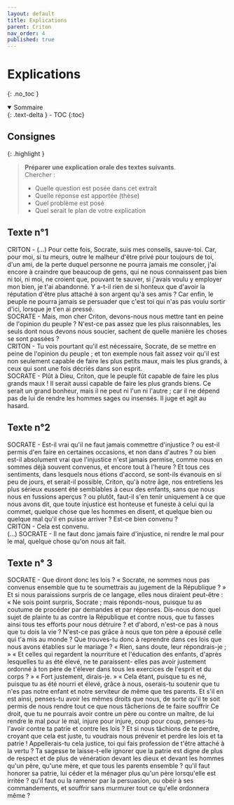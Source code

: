 ```yaml
---
layout: default
title: Explications
parent: Criton
nav_order: 4
published: true
---
```


# Explications
{: .no_toc }

<details open markdown="block">
  <summary>
    Sommaire
  </summary>
  {: .text-delta }
- TOC
{:toc}
</details>

## Consignes

{: .highlight }
>**Préparer une explication orale des textes suivants**.  
>Chercher :    
>- Quelle question est posée dans cet extrait  
>- Quelle réponse est apportée (thèse)  
>- Quel problème est posé 
>- Quel serait le plan de votre explication 

## Texte n°1

CRITON - (...) Pour cette fois, Socrate, suis mes conseils, sauve-toi. Car, pour moi, si tu meurs, outre le malheur d'être privé pour toujours de toi, d'un ami, de la perte duquel personne ne pourra jamais me consoler, j'ai encore à craindre que beaucoup de gens, qui ne nous connaissent pas bien ni toi, ni moi, ne croient que, pouvant te sauver, si j'avais voulu y employer mon bien, je t'ai abandonné. Y a-t-il rien de si honteux que d'avoir la réputation d'être plus attaché à son argent qu'à ses amis ? Car enfin, le peuple ne pourra jamais se persuader que c'est toi qui n'as pas voulu sortir d'ici, lorsque je t'en ai pressé.  
SOCRATE - Mais, mon cher Criton, devons-nous nous mettre tant en peine de l'opinion du peuple ? N'est-ce pas assez que les plus raisonnables, les seuls dont nous devons nous soucier, sachent de quelle manière les choses se sont passées ?  
CRITON - Tu vois pourtant qu'il est nécessaire, Socrate, de se mettre en peine de l'opinion du peuple ; et ton exemple nous fait assez voir qu'il est non seulement capable de faire les plus petits maux, mais les plus grands, à ceux qui sont une fois décriés dans son esprit.  
SOCRATE - Plût à Dieu, Criton, que le peuple fût capable de faire les plus grands maux ! Il serait aussi capable de faire les plus grands biens. Ce serait un grand bonheur, mais il ne peut ni l'un ni l'autre ; car il ne dépend pas de lui de rendre les hommes sages ou insensés. Il juge et agit au hasard.

## Texte n°2

SOCRATE - Est-il vrai qu'il ne faut jamais commettre d'injustice ? ou est-il permis d'en faire en certaines occasions, et non dans d'autres ? ou bien est-il absolument vrai que l'injustice n'est jamais permise, comme nous en sommes déjà souvent convenus, et encore tout à l'heure ? Et tous ces sentiments, dans lesquels nous étions d'accord, se sont-ils évanouis en si peu de jours, et serait-il possible, Criton, qu'à notre âge, nos entretiens les plus sérieux eussent été semblables à ceux des enfants, sans que nous nous en fussions aperçus ? ou plutôt, faut-il s'en tenir uniquement à ce que nous avons dit, que toute injustice est honteuse et funeste à celui qui la commet, quelque chose que les hommes en disent, et quelque bien ou quelque mal qu'il en puisse arriver ? Est-ce bien convenu ?   
CRITON - Cela est convenu.  
(...)
SOCRATE - Il ne faut donc jamais faire d'injustice, ni rendre le mal pour le mal, quelque chose qu'on nous ait fait.

## Texte n° 3

SOCRATE - Que diront donc les lois ? « Socrate, ne sommes nous pas convenus ensemble que tu te soumettrais au jugement de la République ? » Et si nous paraissions surpris de ce langage, elles nous diraient peut-être : « Ne sois point surpris, Socrate ; mais réponds-nous, puisque tu as coutume de procéder par demandes et par réponses. Dis-nous donc quel sujet de plainte tu as contre la République et contre nous, que tu fasses ainsi tous tes efforts pour nous détruire ? et d'abord, n'est-ce pas à nous que tu dois la vie ? N'est-ce pas grâce à nous que ton père a épousé celle qui t'a mis au monde ? Que trouves-tu donc à reprendre dans ces lois que nous avons établies sur le mariage ? « Rien, sans doute, leur répondrais-je ; » « Et celles qui regardent la nourriture et l'éducation des enfants, d'après lesquelles tu as été élevé, ne te paraissent- elles pas avoir justement ordonné à ton père de t'élever dans tous les exercices de l'esprit et du corps ? » « Fort justement, dirais-je. » « Cela étant, puisque tu es né, puisque tu as été nourri et élevé, grâce à nous, oserais-tu soutenir que tu n'es pas notre enfant et notre serviteur de même que tes parents. Et s'il en est ainsi, penses-tu avoir les mêmes droits que nous, de sorte qu'il te soit permis de nous rendre tout ce que nous tâcherions de te faire souffrir Ce droit, que tu ne pourrais avoir contre un père ou contre un maître, de lui rendre le mal pour le mal, injure pour injure, coup pour coup, penses-tu l'avoir contre ta patrie et contre les lois ? Et si nous tâchions de te perdre, croyant que cela est juste, tu voudrais nous prévenir et perdre les lois et ta patrie ! Appellerais-tu cela justice, toi qui fais profession de t'être attaché à la vertu ? Ta sagesse te laisse-t-elle ignorer que la patrie est digne de plus de respect et de plus de vénération devant les dieux et devant les hommes qu'un père, qu'une mère, et que tous les parents ensemble ? qu'il faut honorer sa patrie, lui céder et la ménager plus qu'un père lorsqu'elle est irritée ? qu'il faut ou la ramener par la persuasion, ou obéir à ses commandements, et souffrir sans murmurer tout ce qu'elle ordonnera même ?

